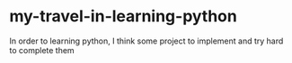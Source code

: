 my-travel-in-learning-python
============================

In order to learning python, I think some project to implement and try hard to complete them 
